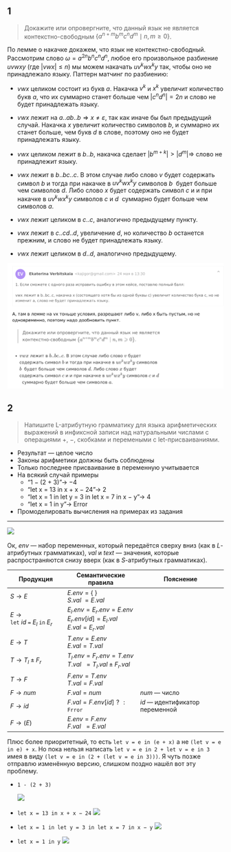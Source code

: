 ## 1

> Докажите или опровергните, что данный язык не является контекстно-свободным $\{a^{n+m}b^mc^nd^m \mid n, m \geqslant 0\}$.

По лемме о накачке докажем, что язык не контекстно-свободный. Рассмотрим слово $\omega = a^{2n} b^n c^n d^n$, любое его произвольное разбиение $uvwxy$ (где $|vwx| \leqslant n$) мы можем накачать $uv^kwx^ky$ так, чтобы оно не принадлежало языку. Паттерн матчинг по разбиению:

* $vwx$ целиком состоит из букв $a$. Накачка $v^k$ и $x^k$ увеличит количество букв $a$, что их суммарно станет больше чем $|c^nd^n| = 2n$ и слово не будет принадлежать языку.

* $vwx$ лежит на $a..ab..b \Rightarrow x \ne \varepsilon$, так как иначе бы был предыдущий случай. Накачка $x$ увеличит количество символов $b$, и суммарно их станет больше, чем букв $d$ в слове, поэтому оно не будет принадлежать языку.

* $vwx$ целиком лежит в $b..b$, накачка сделает $|b^{m+k}| > |d^m| \Rightarrow$ слово не принадлежит языку.

* $vwx$ лежит в $b..bc..c$. В этом случае либо слово $v$ будет содержать символ $b$ и тогда при накачке в $uv^kwx^ky$ символов $b$&nbsp; будет больше чем символов $d$. Либо слово $x$ будет содержать символ $c$ и и при накачке в  $uv^kwx^ky$ символов $c$ и $d$&nbsp; суммарно будет больше чем символов $a$.

* $vwx$ лежит целиком в $c..c$, аналогично предыдущему пункту.

* $vwx$ лежит в $c..cd..d$, увеличение $d$, но количество $b$ останется прежним, и слово не будет принадлежать языку.

* $vwx$ лежит целиком в $d..d$, аналогично предыдущему.

![](extra.png)

## 2

> Напишите L-атрибутную грамматику для языка арифметических выражений в инфиксной записи над натуральными числами с операциями +, −, скобками и перемеными с let-присваиваниями.

+ Результат — целое число
+ Законы арифметики должны быть соблюдены
+ Только последнее присваивание в переменную учитывается
+ На всякий случай примеры
  - “1 − (2 + 3)”→ −4
  - “let x = 13 in x + x − 24”→ 2
  - “let x = 1 in let y = 3 in let x = 7 in x − y”→ 4
  - “let x = 1 in y”→ Error
+ Промоделировать вычисления на примерах из задания

---

<img src="https://i.imgur.com/FUFfKHU.png" width="450">

Ок, $env$ — набор переменных, который передаётся сверху вниз (как в $L$-атрибутных грамматиках), $val$ и $text$ — значения, которые распространяются снизу вверх (как в $S$-атрибутных грамматиках).

|Продукция|Семантические правила|Пояснение|
|---------|----------------------|--------|
| $S \to E$ | $E.env = \{\ \}$<br>$S.val\ = E.val$ |
| $E \to \texttt{let}\ id\ \texttt{=}\ E_l\ \texttt{in}\ E_r$ | $E_l.env = E_r.env = E.env$<br> $E_r.env[id] = E_l.val$<br> $E.val = E_r.val$ |
| $E \to T$ | $T.env = E.env$<br>$E.val = T.val$
| $T \to T_l \pm F_r$ | $T_l.env = F_r.env = T.env$<br> $T.val\ \ = T_l.val \pm F_r.val$
| $T \to F$ | $F.env = T.env$<br>$T.val = F.val$
| $F \to num$ | $F.val = num$ | $num$ — число |
| $F \to id$ | $F.val = F.env[id] \mathrel{?}: \texttt{Frror}$| $id$ — идентификатор переменной |
| $F \to (E)$ | $E.env = F.env$<br> $F.val\ \ = E.val$ |

Плюс более приоритетный, то есть `let v = e in (e + x)` а не `(let v = e in e) + x`. Но пока нельзя написать `let v = e in 2 + let v = e in 3` имея в виду `(let v = e in (2 + (let v = e in 3)))`. Я чуть позже отправлю изменённую версию, слишком поздно нашёл вот эту проблему.

* `1 - (2 + 3)`

    ![](https://i.imgur.com/BWr1TNW.png)

* `let x = 13 in x + x − 24`
    ![](https://i.imgur.com/gTpeGUR.png)

*  `let x = 1 in let y = 3 in let x = 7 in x − y`
    ![](https://i.imgur.com/ByISpmk.png)

*   `let x = 1 in y`
     ![](https://i.imgur.com/T1AFIkv.png)
